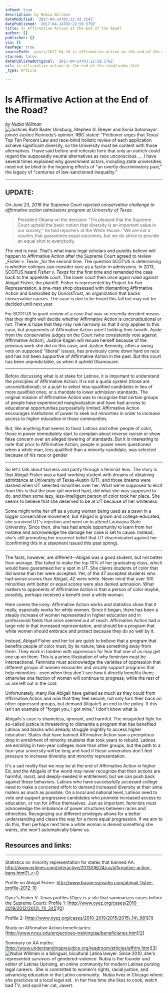 ```yaml
---
inFeed: true
description: by Nubia Willman
dateModified: '2017-04-14T03:22:43.314Z'
datePublished: '2017-04-14T03:22:59.579Z'
title: Is Affirmative Action at the End of the Road?
author: []
publisher: {}
via: {}
hasPage: true
sourcePath: _posts/2017-04-10-is-affirmative-action-at-the-end-of-the-road.md
starred: false
datePublishedOriginal: '2017-04-14T03:22:59.579Z'
url: is-affirmative-action-at-the-end-of-the-road/index.html
_type: Article

---
```

# Is Affirmative Action at the End of the Road?

_by Nubia Willman_
![Justices Ruth Bader Ginsburg, Stephen G. Breyer and Sonia Sotomayor joined Justice Kennedy’s  opinion. RBG stated: "Petitioner urges that Texas’ Top Ten Percent Law and race-blind holistic review of each application achieve significant diversity, so the University must be content with those alternatives. I have said before and reiterate here that only an ostrich could regard the supposedly neutral alternatives as race unconscious. … I have several times explained why government actors, including state universities, need not be blind to the lingering effects of "an overtly discriminatory past," the legacy of "centuries of law-sanctioned inequality."](https://the-grid-user-content.s3-us-west-2.amazonaws.com/52ed655b-f978-45ff-aa7e-e0da81b453f9.jpg)

---

## UPDATE:

_On June 23, 2016 the Supreme Court rejected conservative challenge to affirmative action admissions program at University of Texas._

> President Obama on the decision: "I'm pleased that the Supreme Court upheld the basic notion that diversity is an important value in our society," he told reporters at the White House. "We are not a country that guarantees equal outcomes, but we do strive to provide an equal shot to everybody.

The end is near. That's what many legal scholars and pundits believe will happen to Affirmative Action after the Supreme Court agreed to review _Fisher v. Texas _for the second time. The question SCOTUS is determining is whether colleges can consider race as a factor in admissions. In 2013, SCOTUS heard _Fisher v. Texas_ for the first time and remanded the case back to the appellate court. The lower court then once again ruled against Abigail Fisher, the plaintiff. Fisher is represented by Project for Fair Representation, a one-man shop obsessed with dismantling Affirmative Action and bankrolled by DonorsTrust, an organization that backs conservative causes. The case is due to be heard this fall but may not be decided until next year.

For SCOTUS to grant review of a case that was so recently decided means that they might well decide whether Affirmative Action is unconstitutional or not. There is hope that they may rule narrowly so that it only applies to this case, but proponents of Affirmative Action aren't holding their breath. Aside from the conservative judges on the Court (who consistently vote against Affirmative Action), Justice Kagan will recuse herself because of the previous work she did on this case; and Justice Kennedy, often a swing vote on supposed "liberal" issues, has previously come down hard on race and has not been supportive of Affirmative Action in the past. But this court has been unpredictable, as when it upheld Obamacare.

---

Before discussing what is at stake for Latinos, it is important to understand the principles of Affirmative Action. It is not a quota system (those are unconstitutional); or a push to select less-qualified candidates in lieu of more qualified ones; or a mandate to lower admission standards. The original mission of Affirmative Action was to recognize that certain groups of people have experienced marginalization and have had access to educational opportunities purposefully limited. Affirmative Action encourages institutions of power to seek out minorities in order to increase access to higher education in those communities.

But, like anything that seems to favor Latinos and other people of color, those in power immediately start to complain about reverse racism or show false concern over an alleged lowering of standards. But it is interesting to note that prior to Affirmative Action, people in power never questioned when a white man, less qualified than a minority candidate, was selected because of his race or gender

---

So let's talk about fairness and parity through a feminist lens. The story is that Abigail Fisher was a hard-working student with dreams of obtaining admittance at University of Texas-Austin (UT), and those dreams were dashed when UT selected minorities over her. What we're supposed to elicit from this is that the poor girl worked hard, did what she was supposed to do, and then some lazy, less-intelligent person of color took her place. She seems to believe that she deserved to be at UT because of her whiteness.

Some might write her off as a young woman being used as a pawn in a bigger conservative movement, but Abigail is grown and college-educated; she survived UT's rejection and went on to attend Louisiana State University. Since then, she has had ample opportunity to learn from her mistake and acknowledge the damage her case is set to cause. Instead, she's still promoting her incorrect belief that UT discriminated against her (confirming this in a statement issued this past spring).

---

The facts, however, are different--Abigail was a good student, but not better than average. She failed to make the top 10% of her graduating class, which would have guaranteed her a spot in UT. She claims students of color that did worse than her were accepted. Yet, of the 47 accepted students who had worse scores than Abigail, 42 were white. Never mind that over 100 minorities with better or equal scores were also denied admission. What matters to opponents of Affirmative Action is that a person of color maybe, possibly, perhaps received a benefit over a white woman.

Here comes the irony: Affirmative Action works and statistics show that it really, especially works for white women. Since it began, there has been a steady increase of women represented in higher education and in professional fields that once seemed out of reach. Affirmative Action had a large role in that increased representation, and should be a program that white women should embrace and protect because they do so well by it.

Instead, Abigail Fisher and her lot are quick to believe that a program that benefits people of color must, by its nature, take something away from them. They work in tandem with oppressors for fear that one of us may get one up on them. This is a prime illustration of why feminism must be intersectional. Feminists must acknowledge the varieties of oppression that different groups of women encounter and vocally support programs that help minorities--even when they don't see how it directly benefits them; otherwise one faction of women will continue to progress, while the rest of us are left out in the cold.

Unfortunately, many like Abigail have gained as much as they could from Affirmative Action and now that they feel secure, not only turn their back on other oppressed groups, but demand (litigate!) an end to the policy. If this isn't an example of "forget you, I got mine," I don't know what is.

Abigails's case is shameless, ignorant, and harmful. The misguided fight for so-called justice is threatening to dismantle a program that has benefited Latinos and blacks who already struggle mightily to access higher education. States that have banned Affirmative Action saw a precipitous drop in enrollment of minority students that took years to rebuild. Latinos are enrolling in two-year colleges more than other groups, but the path to a four-year university will be long and hard if these universities don't feel pressure to increase diversity and minority representation.

It's a sad reality that we may be at the end of Affirmative Action in higher Ed, and the Abigails of the world may never recognize that their actions are harmful, racist, and deeply-seeded in entitlement; but we can push back against these behaviors. Latinos who have successfully accessed college need to make a concerted effort to demand increased diversity at their alma maters as much as possible. On a local and national level, Latinos need to vote and support progressive candidates who promote increased access to education, or run for office themselves. Just as important, feminists must acknowledge the imbalance of power structures between races and ethnicities. Recognizing our different privileges allows for a better understanding and clears the way for a more equal progression. If we aim to do this, then perhaps next time a white woman is denied something she wants, she won't automatically blame us.

## Resources and links:

---

Statistics on minority representation for states that banned AA: http://www.nytimes.com/interactive/2013/06/24/us/affirmative-action-bans.html?\_r=0

Profile on Abigail Fisher: http://www.businessinsider.com/abigail-fisher-profile-2012-10

Oyez's Fisher V. Texas profiles (Oyez is a site that summarizes cases before the Supreme Court): Profile 1: [http://www.oyez.org/cases/2010-2019/2012/2012\_11\_345][0]

Profile 2: [http://www.oyez.org/cases/2010-2019/2015/2015\_14\_981][1]

Study on Affirmative Action beneficiaries: [http://www.ncsu.edu/project/oeo-training/aa/beneficiaries.htm][2]

Summary on AA myths: [http://www.understandingprejudice.org/readroom/articles/affirm.htm][3]
![ Nubia Willman is a bilingual, bicultural Latina lawyer. Since 2010, she's represented survivors of gendered-violence. Nubia is the founder and editor of Latinas Uprising, an online community for modern Latinas pursing legal careers.  She is committed to women's rights, racial justice, and advancing education in the Latino community.  Nubia lives in Chicago where she practices at a local legal aid.  In her free time she likes to cook, watch bad TV, and spoil her cat, Javert.  ](https://the-grid-user-content.s3-us-west-2.amazonaws.com/145ce78d-6b2c-428a-800f-2bebbd3d46ca.jpg)

[0]: http://www.oyez.org/cases/2010-2019/2012/2012_11_345
[1]: http://www.oyez.org/cases/2010-2019/2015/2015_14_981
[2]: http://www.ncsu.edu/project/oeo-training/aa/beneficiaries.htm
[3]: http://www.understandingprejudice.org/readroom/articles/affirm.htm